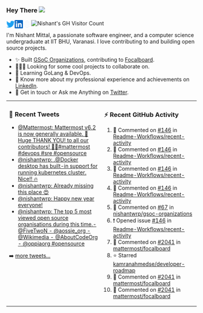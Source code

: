 ### Hey There <img src="https://media.giphy.com/media/hvRJCLFzcasrR4ia7z/giphy.gif" width="25px">
<a href="https://urls.nishantwrp.com/twitter-github" target="_blank">
  <img align="left" alt="Nishant's Twitter" width="22px" src="./assets/twitter.svg" />
</a>
<a href="https://urls.nishantwrp.com/linkedin-github" target="_blank">
  <img align="left" alt="Nishant's LinkedIn" width="22px" src="./assets/linkedin.svg" />
</a>
<a href="https://urls.nishantwrp.com/site-github" target="_blank">
  <img align="left" alt="Nishant's Site" width="22px" src="./assets/globe.svg" />
</a>
<img src="https://komarev.com/ghpvc/?username=nishantwrp" alt="Nishant's GH Visitor Count" />

I'm Nishant Mittal, a passionate software engineer, and a computer science undergraduate at IIT BHU, Varanasi. I love contributing to and building open source projects.

- ✨ Built [GSoC Organizations](https://www.gsocorganizations.dev/), contributing to [Focalboard](https://github.com/mattermost/focalboard).
- 👨🏽‍💻 Looking for some cool projects to collaborate on.
- 🌱 Learning GoLang & DevOps.
- 🚀 Know more about my professional experience and achievements on [LinkedIn](https://urls.nishantwrp.com/linkedin-github).
- 💬 Get in touch or Ask me Anything on [Twitter](https://urls.nishantwrp.com/twitter-github).

<table><tr>
<td valign="top" width="50%">

### 📱 Recent Tweets
<!-- TWITTER:START -->
- [@Mattermost: Mattermost v6.2 is now generally available. 🎉 Huge THANK YOU! to all our contributors! 🚀🚀#mattermost #devops #sre #opensource](https://rss.app/articles/cb4e791f6f6d729c074351566bd3a7c508111d6e323ea6f5c7f08a15969228d4f61eb1492ac7df6cf4aa6d7bdb10079464d46de1c71678108b)
- [@nishantwrp: .@Docker desktop has built-in support for running kubernetes cluster. Nice!! 🔥](https://rss.app/articles/cb4e791f6f6d729c074351566bd3a7c508111d6e1136a1e9c3ec930d979628d4f61eb1492ac7df6cf4aa6b7cdd1d0a9762d16fe7c11b7b1088)
- [@nishantwrp: Already missing this place 😍](https://rss.app/articles/cb4e791f6f6d729c074351566bd3a7c508111d6e1136a1e9c3ec930d979628d4f61eb1492ac7df6cf4a56c7bdc100e9761d76ee0ca147f1d82)
- [@nishantwrp: Happy new year everyone!](https://rss.app/articles/cb4e791f6f6d729c074351566bd3a7c508111d6e1136a1e9c3ec930d979628d4f61eb1492ac7df6cf4a46375d913079666d36ae1c71278148d)
- [@nishantwrp: The top 5 most viewed open source organisations during this time.- @FiveTwoN - @aossie_org - @Wikimedia - @AboutCodeOrg - @oppiaorg #opensource](https://rss.app/articles/cb4e791f6f6d729c074351566bd3a7c508111d6e1136a1e9c3ec930d979628d4f61eb1492ac7df6cf4a4637fdb1c0f9268dd69e1c61072108d)
<!-- TWITTER:END -->
➡️ [more tweets...](https://twitter.com/nishantwrp)

</td>
<td valign="top" width="50%">

### ⚡ Recent GitHub Activity
<!--RECENT_ACTIVITY:start-->
1. 💬 Commented on [#146](https://github.com/Readme-Workflows/recent-activity/issues/146#issuecomment-1007922137) in [Readme-Workflows/recent-activity](https://github.com/Readme-Workflows/recent-activity)
2. 💬 Commented on [#146](https://github.com/Readme-Workflows/recent-activity/issues/146#issuecomment-1007921145) in [Readme-Workflows/recent-activity](https://github.com/Readme-Workflows/recent-activity)
3. 💬 Commented on [#146](https://github.com/Readme-Workflows/recent-activity/issues/146#issuecomment-1007918652) in [Readme-Workflows/recent-activity](https://github.com/Readme-Workflows/recent-activity)
4. 💬 Commented on [#146](https://github.com/Readme-Workflows/recent-activity/issues/146#issuecomment-1007917739) in [Readme-Workflows/recent-activity](https://github.com/Readme-Workflows/recent-activity)
5. 💬 Commented on [#67](https://github.com/nishantwrp/gsoc-organizations/issues/67#issuecomment-1007764785) in [nishantwrp/gsoc-organizations](https://github.com/nishantwrp/gsoc-organizations)
6. ❗️ Opened issue [#146](https://github.com/Readme-Workflows/recent-activity/issues/146) in [Readme-Workflows/recent-activity](https://github.com/Readme-Workflows/recent-activity)
7. 💬 Commented on [#2041](https://github.com/mattermost/focalboard/issues/2041#issuecomment-1007388316) in [mattermost/focalboard](https://github.com/mattermost/focalboard)
8. ⭐ Starred [kamranahmedse/developer-roadmap](https://github.com/kamranahmedse/developer-roadmap)
9. 💬 Commented on [#2041](https://github.com/mattermost/focalboard/issues/2041#issuecomment-1005716023) in [mattermost/focalboard](https://github.com/mattermost/focalboard)
10. 💬 Commented on [#2041](https://github.com/mattermost/focalboard/issues/2041#issuecomment-1005435073) in [mattermost/focalboard](https://github.com/mattermost/focalboard)
<!--RECENT_ACTIVITY:end-->

</td>
</tr></table>
